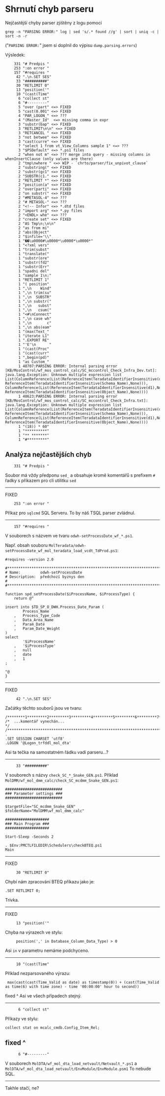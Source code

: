 # Shrnutí chyb parseru

Nejčastější chyby parser zjištěny z logu pomocí

```grep -n "PARSING ERROR:" log | sed 's/.* found //g' | sort | uniq -c | sort -n -r```

("`PARSING ERROR:`" jsem si doplnil do výpisu `dump.parsing.errors`)

Výsledek:

```
    331 "# Predpis "
    253 ":on error "
    157 "#requires "
     42 ".\n.SET SES"
     33 "##########"
     30 "RETLIMIT 0"
     13 "position('"
     10 "(cast(Time"
      6 "collect st"
      6 "#---------"
      5 "over (part" <=> FIXED
      5 "cast(0.001" <=> FIXED
      4 "PAR_LOGON_" <=> ???
      4 "(Master_Id"  <=> missing comma in expr
      3 "substr(bap" <=> FIXED
      3 "RETLIMIT\n\n" <=> FIXED
      3 "RETCANCEL " <=> FIXED
      3 "not betwee" <=> FIXED
      3 "cast(curre" <=> FIXED
      ? "select 1 from vt_View_Columns sample 1" <=> ???
      3 "$PSDefault" <=> *.ps1 files
      2 "when not m" <=> ??? merge into query - missing columns in whenInsertClause (only values are there)
      2 "tmp\nwhere " <=> WIP - `chrto/parser/fix_unpivot_clause`
      2 "substring(" <=> FIXED
      2 "substr(gc1" <=> FIXED
      2 "SUBSTR(c1." <=> FIXED
      2 "RETLIMIT *" <=> FIXED
      2 "position(a" <=> FIXED
      2 "over(parti" <=> FIXED
      2 "on substr(" <=> FIXED
      2 "#METASOL-4" <=> ???
      2 "# METASOL-" <=> ???
      2 "<!-- Infor" <=> *.dtd files
      2 "import arg" <=> *.py files
      2 "<ENDL> whe" <=> ???
      2 "create set" <=> FIXED
      2 "AS Tmp\n;\n\n"
      2 "as from mi"
      2 "abs(Object"
      2 "$infile='\\"
      1 "��\u0000#\u0000*\u0000*\u0000*"
      1 "<?xml vers"
      1 "trim(subst"
      1 "translate("
      1 "substr(ore"
      1 "substr(fd2"
      1 "substr(Err"
      1 "spadni del"
      1 "sample 1\n;"
      1 "RETLIMIT 1"
      1 "( position"
      1 ",\n    Wind"
      1 ",\n trim(su"
      1 ",\n  SUBSTR"
      1 ",\n substr("
      1 ",\n   subst"
      1 ",\n   csum("
      1 "<#\nConnect"
      1 ",\n case wh"
      1 ",\n       c"
      1 ",\n abs(eam"
      1 "(max(Text_"
      1 "iterate L1"
      1 ".EXPORT RE"
      1 "'E'\n      "
      1 "(cast(Proc"
      1 "(cast(curr"
      1 ",begin(pd)"
      1 "as Custom_"
      1 48707:PARSING ERROR: Internal parsing error [KB/MosControl/wf_mos_control_calc/SC_mccontrol_Check_Infra_Dev.txt]: java.lang.Exception: Unknown multiple expression list List(ColumnReference(List(ReferenceItem(TeradataIdentifierInsensitive(d1),None), ReferenceItem(TeradataIdentifierInsensitive(Schema_Name),None))), ColumnReference(List(ReferenceItem(TeradataIdentifierInsensitive(d1),None), ReferenceItem(TeradataIdentifierInsensitive(Object_Name),None))))
      1 48623:PARSING ERROR: Internal parsing error [KB/MosControl/wf_mos_control_calc/SC_mccontrol_Check_Infra.txt]: java.lang.Exception: Unknown multiple expression list List(ColumnReference(List(ReferenceItem(TeradataIdentifierInsensitive(d1),None), ReferenceItem(TeradataIdentifierInsensitive(Schema_Name),None))), ColumnReference(List(ReferenceItem(TeradataIdentifierInsensitive(d1),None), ReferenceItem(TeradataIdentifierInsensitive(Object_Name),None))))
      1 "(18)) * 60"
      1 "**********"
      1 "** *******"
      1 "#*********"
```

## Analýza nejčastějších chyb

```
    331 "# Predpis "
```
Soubor má vždy předponu `sed_` a obsahuje kromě komentářů s prefixem `#` řadky s příkazem pro cli utilitku `sed`

---
FIXED
```
    253 ":on error "
```
Příkaz pro `sqlcmd` SQL Serveru. To by náš TSQL parser zvládnul.

---

```
    157 "#requires "
```
V souborech s názvem ve tvaru `odwh-setProcessDate_wf_*.ps1`.

Např. obsah souboru `MolTeradata/odwh-setProcessDate_wf_mol_teradata_load_vcdt_TdProd.ps1`:

```
#requires -version 2.0

#*******************************************************************************
# Name:         odwh-setProcessDate
# Description:  předchozí byznys den
#
#*******************************************************************************

function spd_setProcessDate($iProcessName, $iProcessType) {
    return @"

insert into $TD_SP_O_DWH.Process_Date_Param (
        Process_Name
    ,   Process_Type_Code
    ,   Data_Area_Name
    ,   Param_Date
    ,   Param_Date_Weight
)
select
        '$iProcessName'
    ,   '$iProcessType'
    ,   null
    ,   date
    ,   1
;

"@
}
```

---
FIXED
```
     42 ".\n.SET SES"
```
Začátky těchto souborů jsou ve tvaru:
```
/********1*********2*********3*********4*********5*********6*********7*********8*********9*********/
/*  ...komentář vynechán...                                                                       */
/**************************************************************************************************/
.
.SET SESSION CHARSET 'utf8'
.LOGON '@Logon_trfddl_mol_dta'
```
Asi ta tečka na samostatném řádku vadí parseru...?

---
```
     33 "##########"
```

V souborech s názvy `check_SC_*_Snake_GEN.ps1`. Příklad `MolDMM/wf_mol_dmm_calc/check_SC_mcdmm_Snake_GEN.ps1`:

```
##########################
### Parameter settings ###
##########################

$targetFile="SC_mcdmm_Snake_GEN"
$folderName="MolDMM\wf_mol_dmm_calc"

####################
### Main Program ###
####################

Start-Sleep -Seconds 2

. $Env:PMCTLFILEDIR\Schedulers\checkBTEQ.ps1
Main
```

---
FIXED
```
     30 "RETLIMIT 0"
```

Chybí nám zpracování BTEQ příkazu jako je:
```
.SET RETLIMIT 0;
```
Trivka.

---
FIXED
```
     13 "position('"
```
Chyba na výrazech ve stylu:
```
     position(',' in Database_Column_Data_Type) > 0
```
Asi `in` v parametru nemáme podchyceno.

---

```
     10 "(cast(Time"
```

Příklad nezparsovaného výrazu:
```
 max(cast(cast(Time_Valid as date) as timestamp(0)) + (cast(Time_Valid as time(6) with time zone) - time '00:00:00' hour to second))
```
fixed ^
Asi ve všech případech stejný.

---

```
      6 "collect st"
```

Příkazy ve stylu:
```
collect stat on mcalc_cmdb.Config_Item_Rel;
```
fixed ^
---

```
      6 "#---------"
```
V souborech `MolDTA/wf_mol_dta_load_netvault/Netvault_*.ps1` a `MolDTA/wf_mol_dta_load_netvault/EnvModule/EnvModule.psm1`
To nebude SQL.

---

Takhle stačí, ne?
